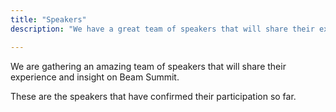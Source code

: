 ```yaml
---
title: "Speakers"
description: "We have a great team of speakers that will share their experience and insight on Apache Beam."

---
```


We are gathering an amazing team of speakers that will share their experience and insight on Beam Summit.

These are the speakers that have confirmed their participation so far.

